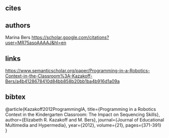 ## cites

## authors 

Marina Bers
https://scholar.google.com/citations?user=MR75asoAAAAJ&hl=en




## links
https://www.semanticscholar.org/paper/Programming-in-a-Robotics-Context-in-the-Classroom%3A-Kazakoff-Bers/a4b4128678410d84bb858b20bb1ba4b916d1a09a



## bibtex 
@article{Kazakoff2012ProgrammingIA,
  title={Programming in a Robotics Context in the Kindergarten Classroom: The Impact on Sequencing Skills},
  author={Elizabeth R. Kazakoff and M. Bers},
  journal={Journal of Educational Multimedia and Hypermedia},
  year={2012},
  volume={21},
  pages={371-391}
}
